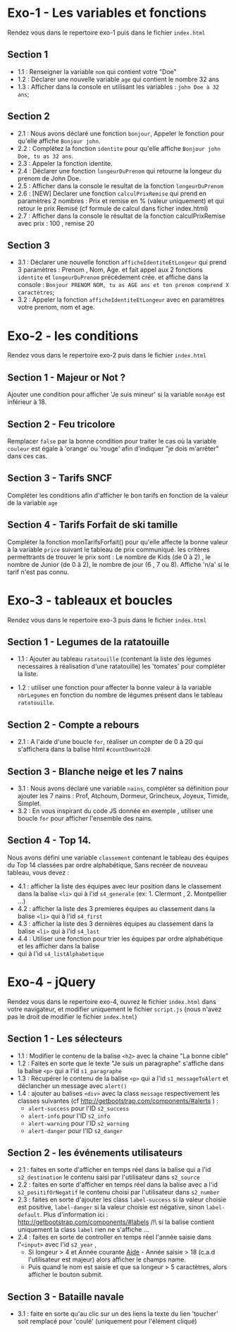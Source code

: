 # Exo-1 - Les variables et fonctions

Rendez vous dans le repertoire exo-1 puis dans le fichier `index.html`

## Section 1

* 1.1 : Renseigner la variable `nom` qui contient votre "Doe"
* 1.2 : Déclarer une nouvelle variable `age` qui contient le nombre 32 ans
* 1.3 : Afficher dans la console en utilisant les variables : `john Doe à 32 ans`;

## Section 2

* 2.1 : Nous avons déclaré une fonction `bonjour`, Appeler le fonction pour qu'elle affiche `Bonjour john`.
* 2.2 : Complétez la fonction `identite` pour qu'elle affiche `Bonjour john Doe, tu as 32 ans`.
* 2.3 : Appeler la fonction identite.
* 2.4 : Déclarer une fonction `longeurDuPrenom` qui retourne la longeur du prenom de John Doe.
* 2.5 : Afficher dans la console le resultat de la fonction `longeurDuPrenom`
* 2.6 : [NEW] Déclarer une fonction `calculPrixRemise` qui prend en paramètres 2 nombres : Prix et remise en % (valeur uniquement) et qui retour le prix Remisé (cf formule de calcul dans ficher index.html)
* 2.7 : Afficher dans la console le résultat de la fonction calculPrixRemise avec prix : 100 , remise 20 

## Section 3

* 3.1 : Déclarer une nouvelle fonction `afficheIdentiteEtLongeur` qui prend 3 paramètres : Prenom , Nom, Age. et fait appel aux 2 fonctions `identite` et `longeurDuPrenom` précédement crée.
et affiche dans la console : `Bonjour PRENOM NOM, tu as AGE ans et ton prenom comprend X caractètres`;
* 3.2 : Appeler la fonction `afficheIdentiteEtLongeur` avec en paramètres votre prenom, nom et age.


# Exo-2 - les conditions

Rendez vous dans le repertoire exo-2 puis dans le fichier `index.html`

## Section 1 - Majeur or Not ?

Ajouter une condition pour afficher 'Je suis mineur' si la variable `monAge` est inférieur à 18.

## Section 2 - Feu tricolore

Remplacer `false` par la bonne condition pour traiter le cas où la variable `couleur` est égale à 'orange' ou 'rouge' afin d'indiquer  "je dois m'arrêter" dans ces cas.

## Section 3 - Tarifs SNCF

Compléter les conditions afin d'afficher le bon tarifs en fonction de la valeur de la variable `age`

## Section 4 - Tarifs Forfait de ski tamille

Compléter la fonction monTarifsForfait() pour qu'elle affecte la bonne valeur à la variable `price` suivant le tableau de prix communiqué.
les critères permettrants de trouver le prix sont : Le nombre de Kids (de 0 à 2) , le nombre de Junior (de 0 à 2), le nombre de jour (6 , 7 ou 8).
Affiche 'n/a' si le tarif n'est pas connu.


# Exo-3 - tableaux et boucles

Rendez vous dans le repertoire exo-3 puis dans le fichier `index.html`

## Section 1 - Legumes de la ratatouille

* 1.1 : Ajouter au tableau `ratatouille` (contenant la liste des légumes necessaires à réalisation d'une ratatouille) les 'tomates' pour compléter la liste.

* 1.2 : utiliser une fonction pour affecter la bonne valeur à la variable `nbrLegumes`  en fonction du nombre de légumes présent dans le tableau `ratatouille`.

## Section 2 - Compte a rebours

* 2.1 : A l'aide d'une boucle `for`, réaliser un compter de 0 à 20 qui s'affichera dans la balise html `#countDownto20`

## Section 3 - Blanche neige et les 7 nains

* 3.1 : Nous avons déclaré une variable `nains`, compléter sa définition pour ajouter les 7 nains : Prof, Atchoum, Dormeur, Grincheux, Joyeux, Timide, Simplet.
* 3.2 : En vous inspirant du code JS donnée en exemple , utiliser une boucle `for` pour afficher l'ensemble des nains.

## Section 4 - Top 14.

Nous avons défini une variable `classement` contenant le tableau des équipes du Top 14 classées par ordre alphabétique,
Sans recréer de nouveau tableau, vous devez :

* 4.1 : afficher la liste des équipes avec leur position dans le classement dans la balise `<li>` qui à l'id `s4_generale` (ex: 1. Clermont , 2. Montpellier ...)
* 4.2 : afficher la liste des 3 premieres équipes au classement dans la balise `<li>` qui à l'id `s4_first`
* 4.3 : afficher la liste des 3 dernières équipes au classement dans la balise `<li>` qui à l'id `s4_last`
* 4.4 : Utiliser une fonction pour trier les équipes par ordre alphabétique et les afficher dans la balise <li> qui à l'id `s4_listAlphabetique`

# Exo-4 - jQuery

Rendez vous dans le repertoire exo-4, ouvrez le fichier `index.html` dans votre navigateur, et modifier uniquement le fichier `script.js`
(nous n'avez pas le droit de modifier le fichier `index.html`)

## Section 1 - Les sélecteurs

* 1.1 : Modifier le contenu de la balise `<h2>` avec la chaine "La bonne cible"
* 1.2 : Faites en sorte que le texte "Je suis un paragraphe" s'affiche dans la balise `<p>` qui a l'id `s1_paragraphe`
* 1.3 : Récupérer le contenu de la balise `<p>` qui a l'id `s1_messageToAlert` et déclancher un message avec `alert()`
* 1.4 : ajouter au balises `<div>` avec la class `message` respectivement les classes suivantes  (cf http://getbootstrap.com/components/#alerts ) :
    * `alert-success` pour l'ID `s2_success`
    * `alert-info` pour l'ID `s2_info`
    * `alert-warning` pour l'ID `s2_warning`
    * `alert-danger` pour l'ID `s2_danger`


## Section 2 - les événements utilisateurs

* 2.1 : faites en sorte d'afficher en temps réel dans la balise qui a l'id `s2_destination` le contenu saisi par l'utilisateur dans `s2_source`
* 2.2 : faites en sorte d'afficher en temps réel dans la balise avec a l'id `s2_positifOrNegatif` le contenu choisi par l'utilisateur dans `s2_number`
* 2.3 : faites en sorte d'ajouter les class `label-success` si la valeur choisie est positive, `label-danger` si la valeur choisie est négative, sinon `label-default`.
Plus d'information ici : http://getbootstrap.com/components/#labels /!\ si la balise contient uniquement la class `label` rien ne s'affiche ...
* 2.4 : faites en sorte de controller en temps réel l'année saisie dans l'`<input>` avec l'id `s2_year` ,
    * Si longeur > 4 et Année courante [Aide](http://stackoverflow.com/questions/6002254/get-the-current-year-in-javascript) - Année saisie > 18 (c.a.d l'utilisateur est majeur) alors afficher le champs name.
    * Puis quand le nom est saisie et que sa longeur > 5 caractètres, alors afficher le bouton submit.

## Section 3 - Bataille navale

* 3.1 : faite en sorte qu'au clic sur un des liens la texte du lien 'toucher' soit remplacé pour 'coulé' (uniquement pour l'élément cliqué)

